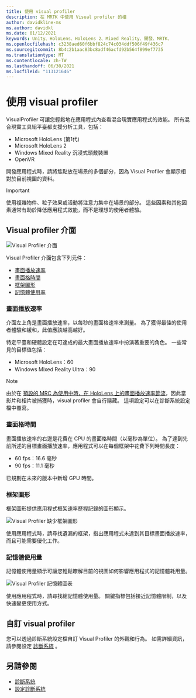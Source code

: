 ```yaml
---
title: 使用 visual profiler
description: 在 MRTK 中使用 Visual profiler 的檔
author: davidkline-ms
ms.author: davidkl
ms.date: 01/12/2021
keywords: Unity、HoloLens、HoloLens 2、Mixed Reality、開發、MRTK、
ms.openlocfilehash: c3238aed60f6bbf824c74c034ddf506f49f436c7
ms.sourcegitcommit: 8b4c2b1aac83bc8adf46acfd92b564f899ef7735
ms.translationtype: MT
ms.contentlocale: zh-TW
ms.lasthandoff: 06/30/2021
ms.locfileid: "113121646"
---
```

# <a name="using-the-visual-profiler"></a>使用 visual profiler

VisualProfiler 可讓您輕鬆地在應用程式內查看混合現實應用程式的效能。 所有混合現實工具組平臺都支援分析工具，包括：

- Microsoft HoloLens (第1代) 
- Microsoft HoloLens 2
- Windows Mixed Reality 沉浸式頭戴裝置
- OpenVR

開發應用程式時，請將焦點放在場景的多個部分，因為 Visual Profiler 會顯示相對於目前視圖的資料。

> [!IMPORTANT]
> 使用複雜物件、粒子效果或活動將注意力集中在場景的部分。 這些因素和其他因素通常有助於降低應用程式效能，而不是理想的使用者體驗。

## <a name="visual-profiler-interface"></a>Visual profiler 介面

![Visual Profiler 介面](../images/diagnostics/VisualProfiler.png)

Visual Profiler 介面包含下列元件：

- [畫面播放速率](#frame-rate)
- [畫面格時間](#frame-time)
- [框架圖形](#frame-graph)
- [記憶體使用率](#memory-utilization)

### <a name="frame-rate"></a>畫面播放速率

介面左上角是畫面播放速率，以每秒的畫面格速率來測量。 為了獲得最佳的使用者體驗和緩和，此值應該越高越好。

特定平臺和硬體設定在可達成的最大畫面播放速率中扮演著重要的角色。 一些常見的目標值包括：

- Microsoft HoloLens：60
- Windows Mixed Reality Ultra：90

> [!NOTE]
> 由於在 [預設的 MRC 為使用中時，在 HoloLens 上的畫面播放速率節流](/windows/mixed-reality/mixed-reality-capture-for-developers#what-to-expect-when-mrc-is-enabled-on-hololens)，因此當影片和相片被捕獲時，visual profiler 會自行隱藏。 這項設定可以在診斷系統設定檔中覆寫。

### <a name="frame-time"></a>畫面格時間

畫面播放速率的右邊是花費在 CPU 的畫面格時間（以毫秒為單位）。 為了達到先前所述的目標畫面播放速率，應用程式可以在每個框架中花費下列時間長度：

- 60 fps：16.6 毫秒
- 90 fps：11.1 毫秒

已規劃在未來的版本中新增 GPU 時間。

### <a name="frame-graph"></a>框架圖形

框架圖形提供應用程式框架速率歷程記錄的圖形顯示。

![Visual Profiler 缺少框架圖形](../images/diagnostics/VisualProfilerMissedFrames.png)

使用應用程式時，請尋找遺漏的框架，指出應用程式未達到其目標畫面播放速率，而且可能需要優化工作。

### <a name="memory-utilization"></a>記憶體使用量

記憶體使用量顯示可讓您輕鬆瞭解目前的視圖如何影響應用程式的記憶體耗用量。

![Visual Profiler 記憶體圖表](../images/diagnostics/VisualProfilerMemory.png)

使用應用程式時，請尋找總記憶體使用量。 關鍵指標包括接近記憶體限制，以及快速變更使用方式。

## <a name="customizing-the-visual-profiler"></a>自訂 visual profiler

您可以透過診斷系統設定檔自訂 Visual Profiler 的外觀和行為。 如需詳細資訊，請參閱設定 [診斷系統](configuring-diagnostics.md) 。

## <a name="see-also"></a>另請參閱

- [診斷系統](diagnostics-system-getting-started.md)
- [設定診斷系統](configuring-diagnostics.md)